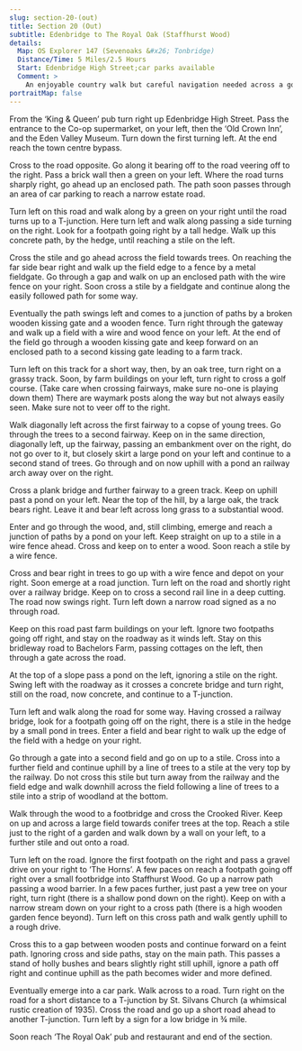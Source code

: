 ```yaml
---
slug: section-20-(out)
title: Section 20 (Out)
subtitle: Edenbridge to The Royal Oak (Staffhurst Wood)
details:
  Map: OS Explorer 147 (Sevenoaks &#x26; Tonbridge)
  Distance/Time: 5 Miles/2.5 Hours
  Start: Edenbridge High Street;car parks available
  Comment: >
    An enjoyable country walk but careful navigation needed across a golf course with the usual lack of waymarks, and confusing paths in Staffhurst Wood. Always allow plenty of time for the need to search out paths.
portraitMap: false
---
```

From the ‘King & Queen’ pub turn right up Edenbridge High Street. Pass the entrance to the Co-op supermarket, on your left, then the ‘Old Crown Inn’, and the Eden Valley Museum. Turn down the first turning left. At the end reach the town centre bypass.

Cross to the road opposite. Go along it bearing off to the road veering off to the right. Pass a brick wall then a green on your left. Where the road turns sharply right, go ahead up an enclosed path. The path soon passes through an area of car parking to reach a narrow estate road.

Turn left on this road and walk along by a green on your right until the road turns up to a T-junction. Here turn left and walk along passing a side turning on the right. Look for a footpath going right by a tall hedge. Walk up this concrete path, by the hedge, until reaching a stile on the left.

Cross the stile and go ahead across the field towards trees. On reaching the far side bear right and walk up the field edge to a fence by a metal fieldgate. Go through a gap and walk on up an enclosed path with the wire fence on your right. Soon cross a stile by a fieldgate and continue along the easily followed path for some way.

Eventually the path swings left and comes to a junction of paths by a broken wooden kissing gate and a wooden fence. Turn right through the gateway and walk up a field with a wire and wood fence on your left. At the end of the field go through a wooden kissing gate and keep forward on an enclosed path to a second kissing gate leading to a farm track.

Turn left on this track for a short way, then, by an oak tree, turn right on a grassy track. Soon, by farm buildings on your left, turn right to cross a golf course. (Take care when crossing fairways, make sure no-one is playing down them) There are waymark posts along the way but not always easily seen. Make sure not to veer off to the right.

Walk diagonally left across the first fairway to a copse of young trees. Go through the trees to a second fairway. Keep on in the same direction, diagonally left, up the fairway, passing an embankment over on the right, do not go over to it, but closely skirt a large pond on your left and continue to a second stand of trees. Go through and on now uphill with a pond an railway arch away over on the right.

Cross a plank bridge and further fairway to a green track. Keep on uphill past a pond on your left. Near the top of the hill, by a large oak, the track bears right. Leave it and bear left across long grass to a substantial wood.

Enter and go through the wood, and, still climbing, emerge and reach a junction of paths by a pond on your left. Keep straight on up to a stile in a wire fence ahead. Cross and keep on to enter a wood. Soon reach a stile by a wire fence.

Cross and bear right in trees to go up with a wire fence and depot on your right. Soon emerge at a road junction. Turn left on the road and shortly right over a railway bridge. Keep on to cross a second rail line in a deep cutting. The road now swings right. Turn left down a narrow road signed as a no through road.

Keep on this road past farm buildings on your left. Ignore two footpaths going off right, and stay on the roadway as it winds left. Stay on this bridleway road to Bachelors Farm, passing cottages on the left, then through a gate across the road.

At the top of a slope pass a pond on the left, ignoring a stile on the right. Swing left with the roadway as it crosses a concrete bridge and turn right, still on the road, now concrete, and continue to a T-junction.

Turn left and walk along the road for some way. Having crossed a railway bridge, look for a footpath going off on the right, there is a stile in the hedge by a small pond in trees. Enter a field and bear right to walk up the edge of the field with a hedge on your right.

Go through a gate into a second field and go on up to a stile. Cross into a further field and continue uphill by a line of trees to a stile at the very top by the railway. Do not cross this stile but turn away from the railway and the field edge and walk downhill across the field following a line of trees to a stile into a strip of woodland at the bottom.

Walk through the wood to a footbridge and cross the Crooked River. Keep on up and across a large field towards conifer trees at the top. Reach a stile just to the right of a garden and walk down by a wall on your left, to a further stile and out onto a road.

Turn left on the road. Ignore the first footpath on the right and pass a gravel drive on your right to ‘The Horns’. A few paces on reach a footpath going off right over a small footbridge into Staffhurst Wood. Go up a narrow path passing a wood barrier. In a few paces further, just past a yew tree on your right, turn right (there is a shallow pond down on the right). Keep on with a narrow stream down on your right to a cross path (there is a high wooden garden fence beyond). Turn left on this cross path and walk gently uphill to a rough drive.

Cross this to a gap between wooden posts and continue forward on a feint path. Ignoring cross and side paths, stay on the main path. This passes a stand of holly bushes and bears slightly right still uphill, ignore a path off right and continue uphill as the path becomes wider and more defined.

Eventually emerge into a car park. Walk across to a road. Turn right on the road for a short distance to a T-junction by St. Silvans Church (a whimsical rustic creation of 1935). Cross the road and go up a short road ahead to another T-junction. Turn left by a sign for a low bridge in ¾ mile.

Soon reach ‘The Royal Oak’ pub and restaurant and end of the section.


